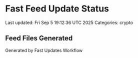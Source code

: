# Fast Feed Update Status
Last updated: Fri Sep  5 19:12:36 UTC 2025
Categories: crypto

## Feed Files Generated

Generated by Fast Updates Workflow
